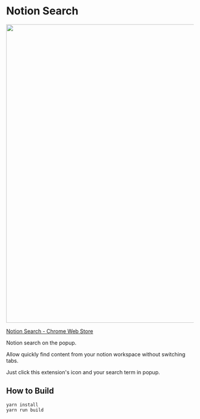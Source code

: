 # Notion Search

<a href="https://chrome.google.com/webstore/detail/notion-search/nelmlmaelgfcpjgknkidapfnoddpjfee"><img src="[https://lh3.googleusercontent.com/rZJ9eAqATgJVZUc-vSiyNY1C1nxdYrzU8-go1lTyQhW0L8vTyCS9AolVbNBXjhUwqFfrM2v1s1UgFV5mBOBUWUmNQg=w640-h400-e365-rj-sc0x00ffffff](https://user-images.githubusercontent.com/315510/205478541-6242f40e-9921-425d-bb08-fddd47a2ad00.png)" width="800px" /></a>


[Notion Search - Chrome Web Store](https://chrome.google.com/webstore/detail/notion-search/nelmlmaelgfcpjgknkidapfnoddpjfee)

Notion search on the popup.

Allow quickly find content from your notion workspace without switching tabs.

Just click this extension's icon and your search term in popup.

## How to Build

```
yarn install
yarn run build
```
